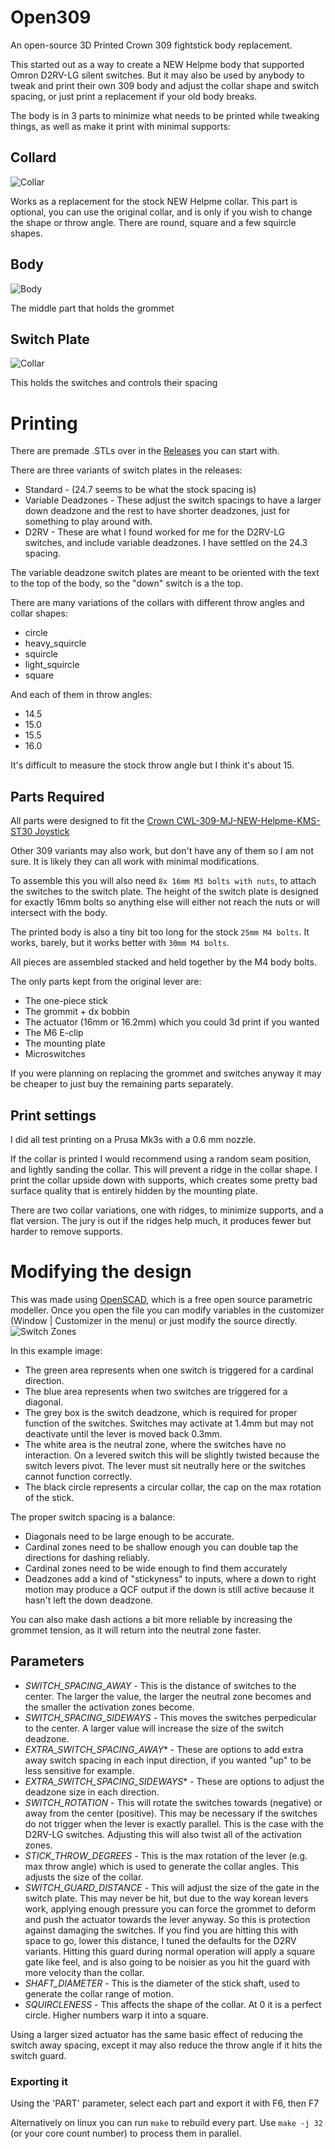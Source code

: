# Open309

An open-source 3D Printed Crown 309 fightstick body replacement.

This started out as a way to create a NEW Helpme body that supported Omron D2RV-LG silent switches. But it may also be used by anybody to tweak and print their own 309 body and adjust the collar shape and switch spacing, or just print a replacement if your old body breaks.

The body is in 3 parts to minimize what needs to be printed while tweaking things, as well as make it print with minimal supports:


## Collard
![Collar](./images/collar.png)

Works as a replacement for the stock NEW Helpme collar. This part is optional, you can use the original collar, and is only if you wish to change the shape or throw angle. There are round, square and a few squircle shapes.

## Body
![Body](./images/body.png)

The middle part that holds the grommet

## Switch Plate
![Collar](./images/switch_plate.png)

This holds the switches and controls their spacing

# Printing

There are premade .STLs over in the [Releases](https://github.com/not-magic/Open309/releases) you can start with.

There are three variants of switch plates in the releases:

* Standard - (24.7 seems to be what the stock spacing is)
* Variable Deadzones - These adjust the switch spacings to have a larger down deadzone and the rest to have shorter deadzones, just for something to play around with.
* D2RV - These are what I found worked for me for the D2RV-LG switches, and include variable deadzones. I have settled on the 24.3 spacing.

The variable deadzone switch plates are meant to be oriented with the text to the top of the body, so the "down" switch is a the top.

There are many variations of the collars with different throw angles and collar shapes:

* circle
* heavy_squircle
* squircle
* light_squircle
* square

And each of them in throw angles:

* 14.5
* 15.0
* 15.5
* 16.0

It's difficult to measure the stock throw angle but I think it's about 15.

## Parts Required

All parts were designed to fit the [Crown CWL-309-MJ-NEW-Helpme-KMS-ST30 Joystick](https://focusattack.com/crown-cwl-309-mj-new-helpme-kms-st30-joystick/)

Other 309 variants may also work, but don't have any of them so I am not sure. It is likely they can all work with minimal modifications.

To assemble this you will also need `8x 16mm M3 bolts with nuts`, to attach the switches to the switch plate. The height of the switch plate is designed for exactly 16mm bolts so anything else will either not reach the nuts or will intersect with the body.

The printed body is also a tiny bit too long for the stock `25mm M4 bolts`. It works, barely, but it works better with `30mm M4 bolts`.

All pieces are assembled stacked and held together by the M4 body bolts.

The only parts kept from the original lever are:

* The one-piece stick
* The grommit + dx bobbin
* The actuator (16mm or 16.2mm) which you could 3d print if you wanted
* The M6 E-clip
* The mounting plate
* Microswitches

If you were planning on replacing the grommet and switches anyway it may be cheaper to just buy the remaining parts separately.

## Print settings

I did all test printing on a Prusa Mk3s with a 0.6 mm nozzle.

If the collar is printed I would recommend using a random seam position, and lightly sanding the collar. This will prevent a ridge in the collar shape. I print the collar upside down with supports, which creates some pretty bad surface quality that is entirely hidden by the mounting plate.

There are two collar variations, one with ridges, to minimize supports, and a flat version. The jury is out if the ridges help much, it produces fewer but harder to remove supports.

# Modifying the design

This was made using [OpenSCAD](https://openscad.org/), which is a free open source parametric modeller. Once you open the file you can modify variables in the customizer (Window | Customizer in the menu) or just modify the source directly.
![Switch Zones](./images/switch_zones.png)

In this example image:

* The green area represents when one switch is triggered for a cardinal direction.
* The blue area represents when two switches are triggered for a diagonal.
* The grey box is the switch deadzone, which is required for proper function of the switches. Switches may activate at 1.4mm but may not deactivate until the lever is moved back 0.3mm.
* The white area is the neutral zone, where the switches have no interaction. On a levered switch this will be slightly twisted because the switch levers pivot. The lever must sit neutrally here or the switches cannot function correctly.
* The black circle represents a circular collar, the cap on the max rotation of the stick.

The proper switch spacing is a balance:

* Diagonals need to be large enough to be accurate.
* Cardinal zones need to be shallow enough you can double tap the directions for dashing reliably.
* Cardinal zones need to be wide enough to find them accurately
* Deadzones add a kind of "stickyness" to inputs, where a down to right motion may produce a QCF output if the down is still active because it hasn't left the down deadzone.

You can also make dash actions a bit more reliable by increasing the grommet tension, as it will return into the neutral zone faster.

## Parameters

* _SWITCH_SPACING_AWAY_ - This is the distance of switches to the center. The larger the value, the larger the neutral zone becomes and the smaller the activation zones become.
* _SWITCH_SPACING_SIDEWAYS_ - This moves the switches perpedicular to the center. A larger value will increase the size of the switch deadzone.
* _EXTRA_SWITCH_SPACING_AWAY_\* - These are options to add extra away switch spacing in each input direction, if you wanted "up" to be less sensitive for example.
* _EXTRA_SWITCH_SPACING_SIDEWAYS_\* - These are options to adjust the deadzone size in each direction.
* _SWITCH_ROTATION_ - This will rotate the switches towards (negative) or away from the center (positive). This may be necessary if the switches do not trigger when the lever is exactly parallel. This is the case with the D2RV-LG switches. Adjusting this will also twist all of the activation zones.
* _STICK_THROW_DEGREES_ - This is the max rotation of the lever (e.g. max throw angle) which is used to generate the collar angles. This adjusts the size of the collar.
* _SWITCH_GUARD_DISTANCE_ - This will adjust the size of the gate in the switch plate. This may never be hit, but due to the way korean levers work, applying enough pressure you can force the grommet to deform and push the actuator towards the lever anyway. So this is protection against damaging the switches. If you find you are hitting this with space to go, lower this distance, I tuned the defaults for the D2RV variants. Hitting this guard during normal operation will apply a square gate like feel, and is also going to be noisier as you hit the guard with more velocity than the collar.
* _SHAFT_DIAMETER_ - This is the diameter of the stick shaft, used to generate the collar range of motion.
* _SQUIRCLENESS_  - This affects the shape of the collar. At 0 it is a perfect circle. Higher numbers warp it into a square.


Using a larger sized actuator has the same basic effect of reducing the switch away spacing, except it may also reduce the throw angle if it hits the switch guard.

### Exporting it

Using the 'PART' parameter, select each part and export it with F6, then F7

Alternatively on linux you can run `make` to rebuild every part. Use `make -j 32` (or your core count number) to process them in parallel.

